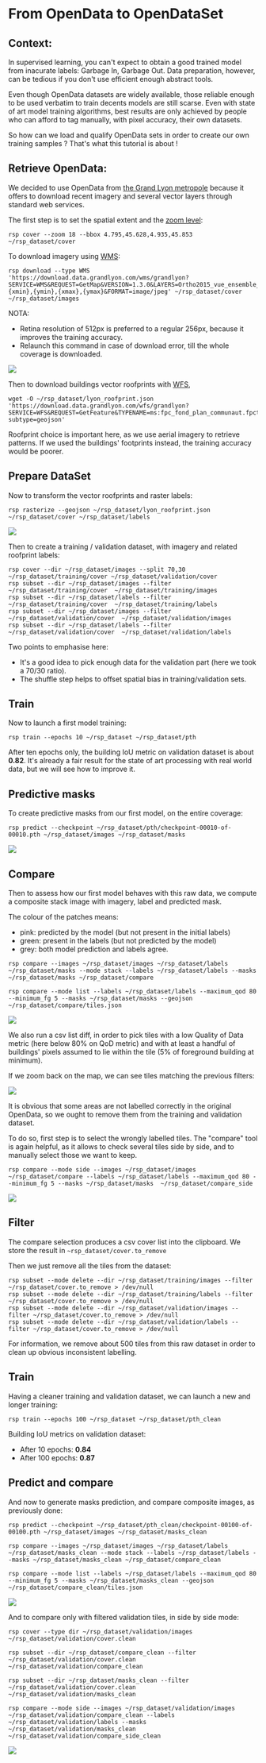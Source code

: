 # From OpenData to OpenDataSet


Context:
-------

In supervised learning, you can't expect to obtain a good trained model from inacurate labels: Garbage In, Garbage Out. Data preparation, however, can be tedious if you don't use efficient enough abstract tools. 

Even though OpenData datasets are widely available, those reliable enough to be used verbatim to train decents models are still scarse. Even with state of art model training algorithms, best results are only achieved by people who can afford to tag manually, with pixel accuracy, their own datasets.

So how can we load and qualify OpenData sets in order to create our own training samples ? That's what this tutorial is about !



Retrieve OpenData:
------------------

We decided to use OpenData from <a href="https://rdata-grandlyon.readthedocs.io/en/latest/">the Grand Lyon metropole</a> because it offers to download recent imagery and several vector layers through standard web services.



The first step is to set the spatial extent and the <a href="https://wiki.openstreetmap.org/wiki/Zoom_levels">zoom level</a>:

```
rsp cover --zoom 18 --bbox 4.795,45.628,4.935,45.853  ~/rsp_dataset/cover
```


To download imagery using <a href="https://www.opengeospatial.org/standards/wms">WMS</a>:

```
rsp download --type WMS 'https://download.data.grandlyon.com/wms/grandlyon?SERVICE=WMS&REQUEST=GetMap&VERSION=1.3.0&LAYERS=Ortho2015_vue_ensemble_16cm_CC46&WIDTH=512&HEIGHT=512&CRS=EPSG:3857&BBOX={xmin},{ymin},{xmax},{ymax}&FORMAT=image/jpeg' ~/rsp_dataset/cover ~/rsp_dataset/images
```

NOTA:
- Retina resolution of 512px is preferred to a regular 256px, because it improves the training accuracy. 
- Relaunch this command in case of download error, till the whole coverage is downloaded.



<a href="http://www.datapink.tools/rsp/opendata_to_opendataset/images/"><img src="img/from_opendata_to_opendataset/images.png" /></a>


Then to download buildings vector roofprints with <a href="https://www.opengeospatial.org/standards/wfs">WFS</a>, 

```
wget -O ~/rsp_dataset/lyon_roofprint.json 'https://download.data.grandlyon.com/wfs/grandlyon?SERVICE=WFS&REQUEST=GetFeature&TYPENAME=ms:fpc_fond_plan_communaut.fpctoit&VERSION=1.1.0&srsName=EPSG:4326&outputFormat=application/json; subtype=geojson'
```

Roofprint choice is important here, as we use aerial imagery to retrieve patterns. If we used the buildings' footprints instead, the training accuracy would be poorer.




Prepare DataSet
----------------

Now to transform the vector roofprints and raster labels:

```
rsp rasterize --geojson ~/rsp_dataset/lyon_roofprint.json ~/rsp_dataset/cover ~/rsp_dataset/labels
```

<a href="http://www.datapink.tools/rsp/opendata_to_opendataset/labels/"><img src="img/from_opendata_to_opendataset/labels.png" /></a>


Then to create a training / validation dataset, with imagery and related roofprint labels:

```
rsp cover --dir ~/rsp_dataset/images --split 70,30 ~/rsp_dataset/training/cover ~/rsp_dataset/validation/cover
rsp subset --dir ~/rsp_dataset/images --filter ~/rsp_dataset/training/cover  ~/rsp_dataset/training/images
rsp subset --dir ~/rsp_dataset/labels --filter ~/rsp_dataset/training/cover  ~/rsp_dataset/training/labels
rsp subset --dir ~/rsp_dataset/images --filter ~/rsp_dataset/validation/cover  ~/rsp_dataset/validation/images
rsp subset --dir ~/rsp_dataset/labels --filter ~/rsp_dataset/validation/cover  ~/rsp_dataset/validation/labels
```

Two points to emphasise here:
 - It's a good idea to pick enough data for the validation part (here we took a 70/30 ratio).
 - The shuffle step helps to offset spatial bias in training/validation sets.


Train
-----

Now to launch a first model training:

```
rsp train --epochs 10 ~/rsp_dataset ~/rsp_dataset/pth
```

After ten epochs only, the building IoU metric on validation dataset is about **0.82**. 
It's already a fair result for the state of art processing with real world data, but we will see how to improve it.




Predictive masks
----------------

To create predictive masks from our first model, on the entire coverage:

```
rsp predict --checkpoint ~/rsp_dataset/pth/checkpoint-00010-of-00010.pth ~/rsp_dataset/images ~/rsp_dataset/masks
```

<a href="http://www.datapink.tools/rsp/opendata_to_opendataset/masks/"><img src="img/from_opendata_to_opendataset/masks.png" /></a>


Compare
-------

Then to assess how our first model behaves with this raw data, we compute a composite stack image with imagery, label and predicted mask.

The colour of the patches means:
 - pink: predicted by the model (but not present in the initial labels)
 - green: present in the labels (but not predicted by the model)
 - grey: both model prediction and labels agree.




```
rsp compare --images ~/rsp_dataset/images ~/rsp_dataset/labels ~/rsp_dataset/masks --mode stack --labels ~/rsp_dataset/labels --masks ~/rsp_dataset/masks ~/rsp_dataset/compare

rsp compare --mode list --labels ~/rsp_dataset/labels --maximum_qod 80 --minimum_fg 5 --masks ~/rsp_dataset/masks --geojson ~/rsp_dataset/compare/tiles.json
```

<a href="http://www.datapink.tools/rsp/opendata_to_opendataset/compare/"><img src="img/from_opendata_to_opendataset/compare.png" /></a>

We also run a csv list diff, in order to pick tiles with a low Quality of Data metric (here below 80% on QoD metric) and with at least a handful of buildings' pixels assumed to lie within the tile (5% of foreground building at minimum).

If we zoom back on the map, we can see tiles matching the previous filters:


<img src="img/from_opendata_to_opendataset/compare_zoom_out.png" />


It is obvious that some areas are not labelled correctly in the original OpenData, so we ought to remove them from the training and validation dataset.

To do so, first step is to select the wrongly labelled tiles. The "compare" tool is again helpful,
as it allows to check several tiles side by side, and to manually select those we want to keep.

```
rsp compare --mode side --images ~/rsp_dataset/images ~/rsp_dataset/compare --labels ~/rsp_dataset/labels --maximum_qod 80 --minimum_fg 5 --masks ~/rsp_dataset/masks  ~/rsp_dataset/compare_side
```

<a href="http://www.datapink.tools/rsp/opendata_to_opendataset/compare_side/"><img src="img/from_opendata_to_opendataset/compare_side.png" /></a>




Filter
------

The compare selection produces a csv cover list into the clipboard.
We store the result in `~rsp_dataset/cover.to_remove`

Then we just remove all the tiles from the dataset:
```
rsp subset --mode delete --dir ~/rsp_dataset/training/images --filter ~/rsp_dataset/cover.to_remove > /dev/null
rsp subset --mode delete --dir ~/rsp_dataset/training/labels --filter ~/rsp_dataset/cover.to_remove > /dev/null
rsp subset --mode delete --dir ~/rsp_dataset/validation/images --filter ~/rsp_dataset/cover.to_remove > /dev/null
rsp subset --mode delete --dir ~/rsp_dataset/validation/labels --filter ~/rsp_dataset/cover.to_remove > /dev/null
```

For information, we remove about 500 tiles from this raw dataset in order to clean up obvious inconsistent labelling.


Train 
-----

Having a cleaner training and validation dataset, we can launch a new and longer training:

```
rsp train --epochs 100 ~/rsp_dataset ~/rsp_dataset/pth_clean
```

Building IoU metrics on validation dataset:
 - After 10  epochs: **0.84** 
 - After 100 epochs: **0.87**
 
 

Predict and compare
-------------------

And now to generate masks prediction, and compare composite images, as previously done:

```
rsp predict --checkpoint ~/rsp_dataset/pth_clean/checkpoint-00100-of-00100.pth ~/rsp_dataset/images ~/rsp_dataset/masks_clean

rsp compare --images ~/rsp_dataset/images ~/rsp_dataset/labels ~/rsp_dataset/masks_clean --mode stack --labels ~/rsp_dataset/labels --masks ~/rsp_dataset/masks_clean ~/rsp_dataset/compare_clean

rsp compare --mode list --labels ~/rsp_dataset/labels --maximum_qod 80 --minimum_fg 5 --masks ~/rsp_dataset/masks_clean --geojson ~/rsp_dataset/compare_clean/tiles.json
```

<a href="http://www.datapink.tools/rsp/opendata_to_opendataset/compare_clean/"><img src="img/from_opendata_to_opendataset/compare_clean.png" /></a>


And to compare only with filtered validation tiles, in side by side mode: 

```
rsp cover --type dir ~/rsp_dataset/validation/images  ~/rsp_dataset/validation/cover.clean

rsp subset --dir ~/rsp_dataset/compare_clean --filter ~/rsp_dataset/validation/cover.clean ~/rsp_dataset/validation/compare_clean

rsp subset --dir ~/rsp_dataset/masks_clean --filter ~/rsp_dataset/validation/cover.clean ~/rsp_dataset/validation/masks_clean

rsp compare --mode side --images ~/rsp_dataset/validation/images ~/rsp_dataset/validation/compare_clean --labels ~/rsp_dataset/validation/labels --masks ~/rsp_dataset/validation/masks_clean ~/rsp_dataset/validation/compare_side_clean
```

<a href="http://www.datapink.tools/rsp/opendata_to_opendataset/compare_side_clean/"><img src="img/from_opendata_to_opendataset/compare_side_clean.png" /></a>
